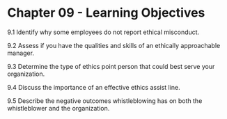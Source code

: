 # Chapter 09 - Learning Objectives

9.1 Identify why some employees do not report ethical misconduct.

9.2 Assess if you have the qualities and skills of an ethically approachable manager.

9.3 Determine the type of ethics point person that could best serve your organization.

9.4 Discuss the importance of an effective ethics assist line.

9.5 Describe the negative outcomes whistleblowing has on both the whistleblower and the organization.
